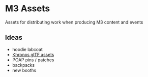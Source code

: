 # M3 Assets

Assets for distributing work when producing M3 content and events

## Ideas

- hoodie labcoat
- [Khronos glTF assets](https://github.com/KhronosGroup/glTF-Sample-Models/tree/master/2.0)
- POAP pins / patches
- backpacks
- new booths
